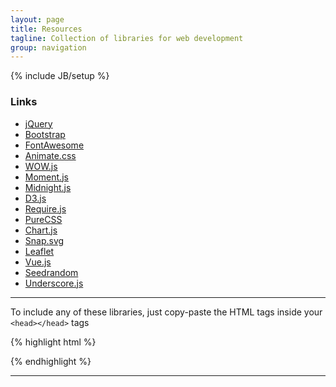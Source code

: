 ```yaml
---
layout: page
title: Resources
tagline: Collection of libraries for web development
group: navigation
---
```

{% include JB/setup %}

### Links

- [jQuery](http://jquery.com)
- [Bootstrap](http://getbootstrap.com)
- [FontAwesome](http://fortawesome.github.io/Font-Awesome)
- [Animate.css](http://daneden.github.io/animate.css)
- [WOW.js](http://mynameismatthieu.com/WOW/index.html)
- [Moment.js](http://momentjs.com)
- [Midnight.js](http://aerolab.github.io/midnight.js)
- [D3.js](http://d3js.org)
- [Require.js](http://requirejs.org)
- [PureCSS](http://purecss.io)
- [Chart.js](http://www.chartjs.org)
- [Snap.svg](http://snapsvg.io)
- [Leaflet](http://leafletjs.com)
- [Vue.js](http://vuejs.org)
- [Seedrandom](https://github.com/davidbau/seedrandom)
- [Underscore.js](http://underscorejs.org)

---

To include any of these libraries, just copy-paste the HTML tags inside your `<head></head>` tags

{% highlight html %}
<!-- jQuery -->
<script src="http://goldenphi.github.io/resources/jquery-1.11.1.min.js"></script>
<script src="http://goldenphi.github.io/resources/jquery-2.1.1.min.js"></script>

<!-- Bootstrap -->
<link rel="stylesheet" href="http://goldenphi.github.io/resources/bootstrap/css/bootstrap.min.css">
<link rel="stylesheet" href="http://goldenphi.github.io/resources/bootstrap/css/bootstrap-theme.min.css">
<script src="http://goldenphi.github.io/resources/bootstrap/js/bootstrap.min.js"></script>

<!-- FontAwesome -->
<link rel="stylesheet" href="http://goldenphi.github.io/resources/font-awesome/css/font-awesome.min.css">

<!-- Animate.css -->
<link rel="stylesheet" href="http://goldenphi.github.io/resources/animate.css">

<!-- WOW.js -->
<script src="http://goldenphi.github.io/resources/wow.min.js"></script>
<script>
	new WOW().init();
</script>

<!-- moment.js -->
<script src="http://goldenphi.github.io/resources/moment.js"></script>
<script>
	moment().format();
</script>

<!-- midnight.js -->
<script src="http://goldenphi.github.io/resources/midnight.jquery.min.js"></script>
<script>
	// Start midnight
	$(document).ready(function() {
		// Change this to the correct selector
		$('nav.fixed').midnight();
	});
</script>

<!-- D3.js -->
<script src="http://goldenphi.github.io/resources/d3.min.js" charset="utf-8"></script>

<!-- require.js -->
<!-- Fill data-main="" -->
<script data-main="" src="http://goldenphi.github.io/resources/require/require.min.js"></script>

<!-- pure css -->
<link rel="stylesheet" href="http://goldenphi.github.io/resources/pure/pure-min.css">

<!-- chart.js -->
<script src="http://goldenphi.github.io/resources/chart/Chart.min.js"></script>

<!-- Snap.svg -->
<script src="http://goldenphi.github.io/resources/snap.svg/snap.svg-min.js"></script>

<!-- Leaflet -->
<link rel="stylesheet" href="http://goldenphi.github.io/resources/leaflet/leaflet.css" />
<script src="http://goldenphi.github.io/resources/leaflet/leaflet.min.js"></script>

<!-- Vue.js -->
<script src="http://goldenphi.github.io/resources/vue.min.js"></script>

<!-- Seedrandom -->
<script src="http://goldenphi.github.io/resources/seedrandom.min.js"></script>

<!-- Underscore.js -->
<script src="http://goldenphi.github.io/resources/underscore-min.js"></script>
{% endhighlight %}

---
